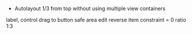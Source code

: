 * Autolayout 1/3 from top without using multiple view containers

label, control drag to button safe area
edit reverse item
constraint = 0
ratio 1:3
